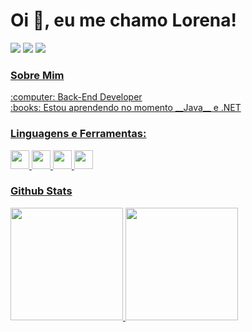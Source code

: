 # Oi :wave:, eu me chamo Lorena!
<div>
<a href = "mailto:lorenacarvalho222@gmail.com"><img src="https://img.shields.io/badge/Gmail-D14836?style=for-the-badge&logo=gmail&logoColor=white" target="_blank"></a>
<a href="https://www.linkedin.com/in/lorena-carvalho-silva" target="_blank"><img src="https://img.shields.io/badge/-LinkedIn-%230077B5?style=for-the-badge&logo=linkedin&logoColor=white" target="_blank"></a> 
<a href = "https://github.com/lorena-carvalho"><img src="https://img.shields.io/badge/GitHub-100000?style=for-the-badge&logo=github&logoColor=white">  
</div>

 
### Sobre Mim
<div>
:computer: Back-End Developer </br>
:books: Estou aprendendo no momento __Java__ e .NET
</div>


### Linguagens e Ferramentas:
<div>
<img height="30" src="https://img.shields.io/badge/Python-14354C?style=for-the-badge&logo=python&logoColor=white">
<img height="30" src="https://img.shields.io/badge/PHP-777BB4?style=for-the-badge&logo=php&logoColor=white">
<img height="30" src="https://img.shields.io/badge/C-00599C?style=for-the-badge&logo=c&logoColor=white">
<img height="30" src="https://img.shields.io/badge/C%2B%2B-00599C?style=for-the-badge&logo=c%2B%2B&logoColor=white">
</div>
 
 
### Github Stats 
<div>
<a href="https://github.com/lorena-carvalho">
<img height="180em" src="https://github-readme-stats.vercel.app/api/top-langs/?username=lorena-carvalho&layout=compact&langs_count=7&theme=dracula"/>
<img height="180em" src="https://github-readme-stats.vercel.app/api?username=lorena-carvalho&show_icons=true&theme=dracula&include_all_commits=true&count_private=true"/>
</div>
